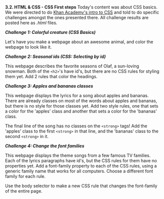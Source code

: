 **3.2. HTML & CSS - CSS First steps**
Today's content was about CSS basics. We were directed to do [Khan Academy's intro to CSS](https://pt.khanacademy.org/computing/computer-programming/html-css/intro-to-css/pt/css-basics) and told to do specific challenges amongst the ones presented there. All challenge results are posted here as _.html_ files.

***Challenge 1: Colorful creature (CSS Basics)***

Let's have you make a webpage about an awesome animal, and color the webpage to look like it.

***Challenge 2: Seasonal ids (CSS: Selecting by id)***

This webpage describes the favorite seasons of Olaf, a sun-loving snowman. Both of the `<h2>`'s have id's, but there are no CSS rules for styling them yet. Add 2 rules that color the headings.

***Challenge 3: Apples and bananas classes***

This webpage displays the lyrics for a song about apples and bananas. There are already classes on most of the words about apples and bananas, but there is no style for those classes yet. Add two style rules, one that sets a color for the 'apples' class and another that sets a color for the 'bananas' class.

The final line of the song has no classes on the `<strong>` tags! Add the 'apples' class to the first `<strong>` in that line, and the 'bananas' class to the second `<strong>` in it.

***Challenge 4: Change the font families***

This webpage displays the theme songs from a few famous TV families. Each of the lyrics paragraphs have id's, but the CSS rules for them have no properties yet. Add a font-family property to each of the CSS rules, using a generic family name that works for all computers. Choose a different font family for each rule.

Use the body selector to make a new CSS rule that changes the font-family of the entire page.